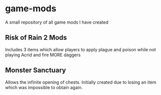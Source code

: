 # game-mods
A small repository of all game mods I have created

## Risk of Rain 2 Mods

Includes 3 items which allow players to apply plague and poison while not playing Acrid and fire MORE daggers 

## Monster Sanctuary

Allows the infinite opening of chests. Initially created due to losing an item which was impossible to obtain again.
